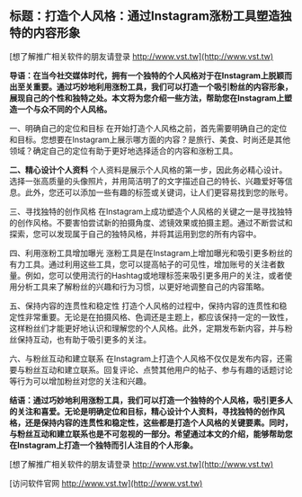 ## **标题：打造个人风格：通过Instagram涨粉工具塑造独特的内容形象**

[想了解推广相关软件的朋友请登录 http://www.vst.tw](http://www.vst.tw)

**导语：在当今社交媒体时代，拥有一个独特的个人风格对于在Instagram上脱颖而出至关重要。通过巧妙地利用涨粉工具，我们可以打造一个吸引粉丝的内容形象，展现自己的个性和独特之处。本文将为您介绍一些方法，帮助您在Instagram上塑造一个与众不同的个人风格。**

一、明确自己的定位和目标
在开始打造个人风格之前，首先需要明确自己的定位和目标。您想要在Instagram上展示哪方面的内容？是旅行、美食、时尚还是其他领域？确定自己的定位有助于更好地选择适合的内容和涨粉工具。

**二、精心设计个人资料**
个人资料是展示个人风格的第一步，因此务必精心设计。选择一张高质量的头像照片，并用简洁明了的文字描述自己的特长、兴趣爱好等信息。此外，您还可以添加一些有趣的标签或关键词，让人们更容易找到您的账号。

三、寻找独特的创作风格
在Instagram上成功塑造个人风格的关键之一是寻找独特的创作风格。不要害怕尝试新的拍摄角度、滤镜效果或拍摄主题。通过不断尝试和探索，您可以发现属于自己的独特风格，并将其运用到您的所有内容中。

四、利用涨粉工具增加曝光
涨粉工具是在Instagram上增加曝光和吸引更多粉丝的有力工具。通过利用这些工具，您可以提高帖子的可见性，增加账号的关注者数量。例如，您可以使用流行的Hashtag或地理标签来吸引更多用户的关注，或者使用分析工具来了解粉丝的兴趣和行为习惯，以更好地调整自己的内容策略。

五、保持内容的连贯性和稳定性
打造个人风格的过程中，保持内容的连贯性和稳定性非常重要。无论是在拍摄风格、色调还是主题上，都应该保持一定的一致性，这样粉丝们才能更好地认识和理解您的个人风格。此外，定期发布新内容，并与粉丝保持互动，也有助于吸引更多的关注。

六、与粉丝互动和建立联系
在Instagram上打造个人风格不仅仅是发布内容，还需要与粉丝互动和建立联系。回复评论、点赞其他用户的帖子、参与有趣的话题讨论等行为可以增加粉丝对您的关注和兴趣。

**结语：通过巧妙地利用涨粉工具，我们可以打造一个独特的个人风格，吸引更多人的关注和喜爱。无论是明确定位和目标，精心设计个人资料，寻找独特的创作风格，还是保持内容的连贯性和稳定性，这些都是打造个人风格的关键要素。同时，与粉丝互动和建立联系也是不可忽视的一部分。希望通过本文的介绍，能够帮助您在Instagram上打造一个独特而引人注目的个人形象。**

[想了解推广相关软件的朋友请登录 http://www.vst.tw](http://www.vst.tw)


[访问软件官网 http://www.vst.tw](http://www.vst.tw)
